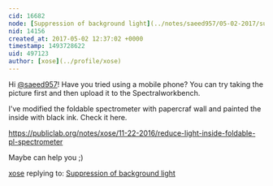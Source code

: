 ```yaml
---
cid: 16682
node: [Suppression of background light](../notes/saeed957/05-02-2017/suppression-of-background-light)
nid: 14156
created_at: 2017-05-02 12:37:02 +0000
timestamp: 1493728622
uid: 497123
author: [xose](../profile/xose)
---
```


Hi [@saeed957](/profile/saeed957)! Have you tried using a mobile phone? You can try taking the picture first and then upload it to the Spectralworkbench.

I've modified the foldable spectrometer with papercraf wall and painted the inside with black ink. Check it here.

https://publiclab.org/notes/xose/11-22-2016/reduce-light-inside-foldable-pl-spectrometer

Maybe can help you ;)

[xose](../profile/xose) replying to: [Suppression of background light](../notes/saeed957/05-02-2017/suppression-of-background-light)

